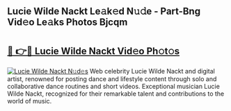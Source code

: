 ## Lucie Wilde Nackt Le𝚊k𝚎d N𝚞𝚍e - Part-Bng Vid𝚎o Le𝚊ks Photos Bjcqm

# <h2><a href="http://fbb1tf.evod.top/?m=Lucie+Wilde+Nackt">🔗 👉🔴 Lucie Wilde Nackt Vid𝚎o Ph𝚘t𝚘s</a></h2>

[![Lucie Wilde Nackt N𝚞d𝚎s](https://i.imgur.com/8V9OHl7.gif)](http://fbb1tf.evod.top/?m=Lucie+Wilde+Nackt)
Web celebrity Lucie Wilde Nackt and digital artist, renowned for posting dance and lifestyle content through solo and collaborative dance routines and short videos. Exceptional musician Lucie Wilde Nackt, recognized for their remarkable talent and contributions to the world of music. 
